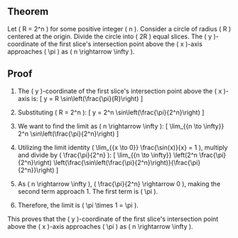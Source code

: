 ## Theorem
Let \( R = 2^n \) for some positive integer \( n \). Consider a circle of radius \( R \) centered at the origin. Divide the circle into \( 2R \) equal slices. The \( y \)-coordinate of the first slice's intersection point above the \( x \)-axis approaches \( \pi \) as \( n \rightarrow \infty \).

## Proof
1. The \( y \)-coordinate of the first slice's intersection point above the \( x \)-axis is:
   \[
   y = R \sin\left(\frac{\pi}{R}\right)
   \]

2. Substituting \( R = 2^n \):
   \[
   y = 2^n \sin\left(\frac{\pi}{2^n}\right)
   \]

3. We want to find the limit as \( n \rightarrow \infty \):
   \[
   \lim_{{n \to \infty}} 2^n \sin\left(\frac{\pi}{2^n}\right)
   \]

4. Utilizing the limit identity \( \lim_{{x \to 0}} \frac{\sin(x)}{x} = 1 \), multiply and divide by \( \frac{\pi}{2^n} \):
   \[
   \lim_{{n \to \infty}} \left(2^n \frac{\pi}{2^n}\right) \left(\frac{\sin\left(\frac{\pi}{2^n}\right)}{\frac{\pi}{2^n}}\right)
   \]

5. As \( n \rightarrow \infty \), \( \frac{\pi}{2^n} \rightarrow 0 \), making the second term approach 1. The first term is \( \pi \).

6. Therefore, the limit is \( \pi \times 1 = \pi \).

This proves that the \( y \)-coordinate of the first slice's intersection point above the \( x \)-axis approaches \( \pi \) as \( n \rightarrow \infty \).
